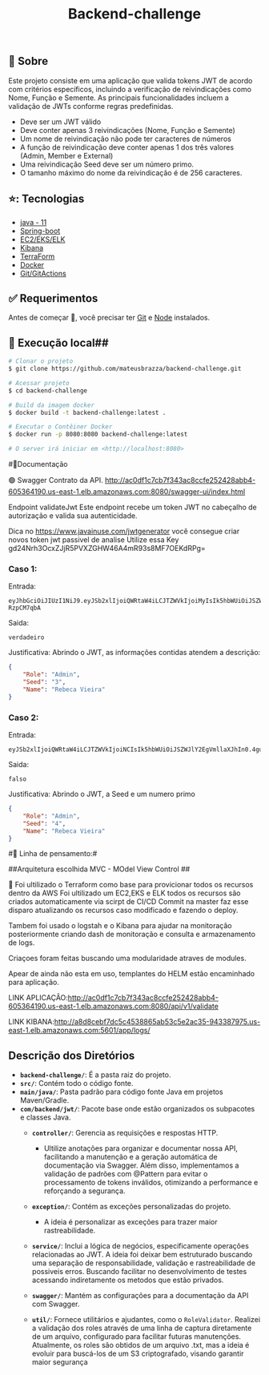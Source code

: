 <h1 align="center">Backend-challenge</h1>

<br>

## :dart: Sobre ##

Este projeto consiste em uma aplicação que valida tokens JWT de acordo com critérios específicos, incluindo a verificação de reivindicações como Nome, Função e Semente. As principais funcionalidades incluem a validação de JWTs conforme regras predefinidas.

- Deve ser um JWT válido
- Deve conter apenas 3 reivindicações (Nome, Função e Semente)
- Um nome de reivindicação não pode ter caracteres de números
- A função de reivindicação deve conter apenas 1 dos três valores (Admin, Member e External)
- Uma reivindicação Seed deve ser um número primo.
- O tamanho máximo do nome da reivindicação é de 256 caracteres.


## ⭐: Tecnologias ##
- [java - 11](https://www.java.com/pt-BR/)
- [Spring-boot](https://spring.io/)
- [EC2/EKS/ELK](https://aws.amazon.com/)
- [Kibana](https://www.elastic.co/pt/kibana)
- [TerraForm](https://www.terraform.io/)
- [Docker](https://www.docker.com/)
- [Git/GitActions](https://git-scm.com)


## :white_check_mark: Requerimentos ##

Antes de começar :checkered_flag:, você precisar ter [Git](https://git-scm.com) e [Node](https://nodejs.org/en/) instalados.

## :checkered_flag: Execução local##

```bash
# Clonar o projeto
$ git clone https://github.com/mateusbrazza/backend-challenge.git

# Acessar projeto
$ cd backend-challenge

# Build da imagem docker
$ docker build -t backend-challenge:latest .

# Executar o Contêiner Docker
$ docker run -p 8080:8080 backend-challenge:latest

# O server irá iniciar em <http://localhost:8080>
```
#📑Documentação 

🟢 Swagger
Contrato da API.
http://ac0df1c7cb7f343ac8ccfe252428abb4-605364190.us-east-1.elb.amazonaws.com:8080/swagger-ui/index.html

Endpoint validateJwt
Este endpoint recebe um token JWT no cabeçalho de autorização e valida sua autenticidade.

Dica no https://www.javainuse.com/jwtgenerator você consegue criar novos token jwt passivel de analise
Utilize essa Key gd24Nrh3OcxZJjR5PVXZGHW46A4mR93s8MF7OEKdRPg=

### Caso 1:
Entrada:
```
eyJhbGciOiJIUzI1NiJ9.eyJSb2xlIjoiQWRtaW4iLCJTZWVkIjoiMyIsIk5hbWUiOiJSZWJlY2EgVmllaXJhIn0.SHIJRt3Jrqy3xyF_cinsFLzcrSyOWLrX0-RzpCM7qbA
```
Saida:
```
verdadeiro
```
Justificativa:
Abrindo o JWT, as informações contidas atendem a descrição:
```json
{
    "Role": "Admin",
    "Seed": "3",
    "Name": "Rebeca Vieira"
}
```
### Caso 2:
Entrada:
```
eyJSb2xlIjoiQWRtaW4iLCJTZWVkIjoiNCIsIk5hbWUiOiJSZWJlY2EgVmllaXJhIn0.4guGRF5wjoNBVeRzSqjARu_blQWwQQ8qdDLxDFSkZH8
```
Saida:
```
falso
```
Justificativa:
Abrindo o JWT, a Seed e um numero primo
```json
{
    "Role": "Admin",
    "Seed": "4",
    "Name": "Rebeca Vieira"
}
```

#🧠 Linha de pensamento:#

##Arquitetura escolhida MVC - MOdel View Control ##

🏁
Foi ultilizado o Terraform como base para provicionar todos os recursos dentro da AWS
Foi ultilizado um EC2,EKS e ELK todos os recursos são criados automaticamente via scirpt de CI/CD
Commit na master faz esse disparo atualizando os recursos caso modificado e fazendo o deploy.

Tambem foi usado o logstah e o Kibana para ajudar na monitoração posteriormente criando dash de monitoração
e consulta e armazenamento de logs.

Criaçoes foram feitas buscando uma modularidade atraves de modules.

Apear de ainda não esta em uso, templantes do HELM estão encaminhado para aplicação.

LINK APLICAÇÂO:http://ac0df1c7cb7f343ac8ccfe252428abb4-605364190.us-east-1.elb.amazonaws.com:8080/api/v1/validate

LINK KIBANA:http://a8d8cebf7dc5c4538865ab53c5e2ac35-943387975.us-east-1.elb.amazonaws.com:5601/app/logs/


## Descrição dos Diretórios ##

- **`backend-challenge/`**: É a pasta raiz do projeto.
- **`src/`**: Contém todo o código fonte.
- **`main/java/`**: Pasta padrão para código fonte Java em projetos Maven/Gradle.
- **`com/backend/jwt/`**: Pacote base onde estão organizados os subpacotes e classes Java.
  - **`controller/`**: Gerencia as requisições e respostas HTTP.
     - Ultilize  anotações para organizar e documentar nossa API, facilitando a manutenção e a geração automática de documentação via Swagger. Além disso,
       implementamos a validação de padrões com @Pattern para evitar o processamento de tokens inválidos, otimizando a performance e reforçando a segurança.

  - **`exception/`**: Contém as exceções personalizadas do projeto.
      - A ideia é personalizar as exceções para trazer maior rastreabilidade.

  - **`service/`**: Inclui a lógica de negócios, especificamente operações relacionadas ao JWT.
    A ideia foi deixar bem estruturado buscando uma separação de responsabilidade, validação e rastreabilidade de possiveis erros. Buscando facilitar no
    desenvolvimento de testes  acessando indiretamente os metodos que estão privados.

  - **`swagger/`**: Mantém as configurações para a documentação da API com Swagger.

  - **`util/`**: Fornece utilitários e ajudantes, como o `RoleValidator`.
     Realizei a validação dos roles através de uma linha de captura diretamente de um arquivo, configurado para facilitar futuras manutenções. Atualmente,
    os roles são obtidos de um arquivo .txt, mas a ideia  é evoluir para buscá-los de um S3 criptografado, visando garantir maior segurança



